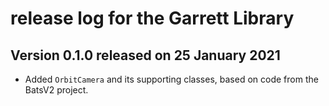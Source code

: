 # release log for the Garrett Library

## Version 0.1.0 released on 25 January 2021

+ Added `OrbitCamera` and its supporting classes, based on code
  from the BatsV2 project.
